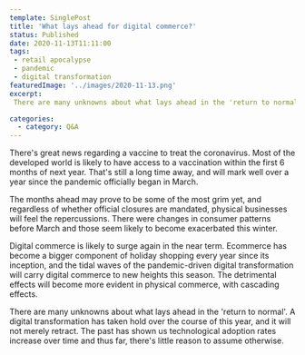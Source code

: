 ```yaml
---
template: SinglePost
title: 'What lays ahead for digital commerce?'
status: Published
date: 2020-11-13T11:11:00
tags:
 - retail apocalypse
 - pandemic
 - digital transformation
featuredImage: '../images/2020-11-13.png'
excerpt:
 There are many unknowns about what lays ahead in the 'return to normal'. A digital transformation has taken hold over the course of this year, and it will not merely retract. The past has shown us technological adoption rates increase over time and thus far, there's little reason to assume otherwise.

categories:
  - category: Q&A
---
```

There's great news regarding a vaccine to treat the coronavirus. Most of the developed world is likely to have access to a vaccination within the first 6 months of next year. That's still a long time away, and will mark well over a year since the pandemic officially began in March.

The months ahead may prove to be some of the most grim yet, and regardless of whether official closures are mandated, physical businesses will feel the repercussions. There were changes in consumer patterns before March and those seem likely to become exacerbated this winter.

Digital commerce is likely to surge again in the near term. Ecommerce has become a bigger component of holiday shopping every year since its inception, and the tidal waves of the pandemic-driven digital transformation will carry digital commerce to new heights this season. The detrimental effects will become more evident in physical commerce, with cascading effects.

There are many unknowns about what lays ahead in the 'return to normal'. A digital transformation has taken hold over the course of this year, and it will not merely retract. The past has shown us technological adoption rates increase over time and thus far, there's little reason to assume otherwise.
